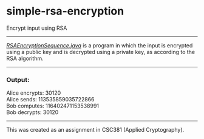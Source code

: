 # simple-rsa-encryption
Encrypt input using RSA

---

[*RSAEncryptionSequence.java*](https://github.com/magarenzo/simple-rsa-encryption/blob/master/RSAEncryptionSequence.java) is a program in which the input is encrypted using a public key and is decrypted using a private key, as according to the RSA algorithm.

---

<h3>Output:</h3>

Alice encrypts: 30120<br>Alice sends: 113535859035722866<br>Bob computes: 116402471153538991<br>Bob decrypts: 30120

---


This was created as an assignment in CSC381 (Applied Cryptography).
